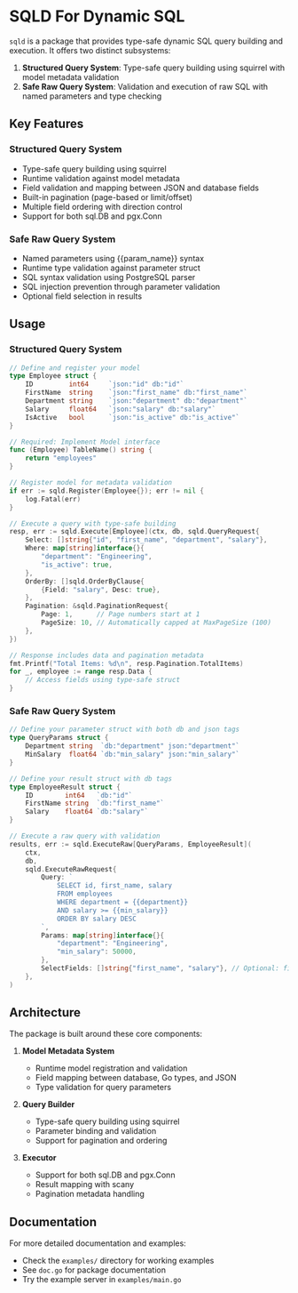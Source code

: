 # SQLD For Dynamic SQL

`sqld` is a package that provides type-safe dynamic SQL query building and execution. It offers two distinct subsystems:

1. **Structured Query System**: Type-safe query building using squirrel with model metadata validation
2. **Safe Raw Query System**: Validation and execution of raw SQL with named parameters and type checking

## Key Features

### Structured Query System
- Type-safe query building using squirrel
- Runtime validation against model metadata
- Field validation and mapping between JSON and database fields
- Built-in pagination (page-based or limit/offset)
- Multiple field ordering with direction control
- Support for both sql.DB and pgx.Conn

### Safe Raw Query System
- Named parameters using {{param_name}} syntax
- Runtime type validation against parameter struct
- SQL syntax validation using PostgreSQL parser
- SQL injection prevention through parameter validation
- Optional field selection in results

## Usage

### Structured Query System
```go
// Define and register your model
type Employee struct {
    ID         int64     `json:"id" db:"id"`
    FirstName  string    `json:"first_name" db:"first_name"`
    Department string    `json:"department" db:"department"`
    Salary     float64   `json:"salary" db:"salary"`
    IsActive   bool      `json:"is_active" db:"is_active"`
}

// Required: Implement Model interface
func (Employee) TableName() string {
    return "employees"
}

// Register model for metadata validation
if err := sqld.Register(Employee{}); err != nil {
    log.Fatal(err)
}

// Execute a query with type-safe building
resp, err := sqld.Execute[Employee](ctx, db, sqld.QueryRequest{
    Select: []string{"id", "first_name", "department", "salary"},
    Where: map[string]interface{}{
        "department": "Engineering",
        "is_active": true,
    },
    OrderBy: []sqld.OrderByClause{
        {Field: "salary", Desc: true},
    },
    Pagination: &sqld.PaginationRequest{
        Page: 1,      // Page numbers start at 1
        PageSize: 10, // Automatically capped at MaxPageSize (100)
    },
})

// Response includes data and pagination metadata
fmt.Printf("Total Items: %d\n", resp.Pagination.TotalItems)
for _, employee := range resp.Data {
    // Access fields using type-safe struct
}
```

### Safe Raw Query System
```go
// Define your parameter struct with both db and json tags
type QueryParams struct {
    Department string  `db:"department" json:"department"`
    MinSalary  float64 `db:"min_salary" json:"min_salary"`
}

// Define your result struct with db tags
type EmployeeResult struct {
    ID        int64   `db:"id"`
    FirstName string  `db:"first_name"`
    Salary    float64 `db:"salary"`
}

// Execute a raw query with validation
results, err := sqld.ExecuteRaw[QueryParams, EmployeeResult](
    ctx, 
    db,
    sqld.ExecuteRawRequest{
        Query: `
            SELECT id, first_name, salary
            FROM employees
            WHERE department = {{department}}
            AND salary >= {{min_salary}}
            ORDER BY salary DESC
        `,
        Params: map[string]interface{}{
            "department": "Engineering",
            "min_salary": 50000,
        },
        SelectFields: []string{"first_name", "salary"}, // Optional: filters which fields from the result struct are included in the output
    },
)
```

## Architecture

The package is built around these core components:

1. **Model Metadata System**
   - Runtime model registration and validation
   - Field mapping between database, Go types, and JSON
   - Type validation for query parameters

2. **Query Builder**
   - Type-safe query building using squirrel
   - Parameter binding and validation
   - Support for pagination and ordering

3. **Executor**
   - Support for both sql.DB and pgx.Conn
   - Result mapping with scany
   - Pagination metadata handling

## Documentation
For more detailed documentation and examples:
- Check the `examples/` directory for working examples
- See `doc.go` for package documentation
- Try the example server in `examples/main.go`
